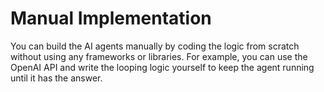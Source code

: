 # Manual Implementation

You can build the AI agents manually by coding the logic from scratch without using any frameworks or libraries. For example, you can use the OpenAI API and write the looping logic yourself to keep the agent running until it has the answer.